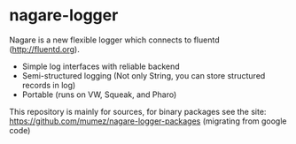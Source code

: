 nagare-logger
=============

Nagare is a new flexible logger which connects to fluentd (http://fluentd.org).

* Simple log interfaces with reliable backend
* Semi-structured logging (Not only String, you can store structured records in log)
* Portable (runs on VW, Squeak, and Pharo)

This repository is mainly for sources, for binary packages see the site:
https://github.com/mumez/nagare-logger-packages (migrating from google code)
